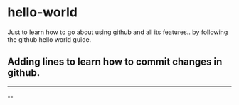 # hello-world
Just to learn how to go about using github and all its features..  by following the github hello world guide.


Adding lines to learn how to commit changes in github.
---
---
--
